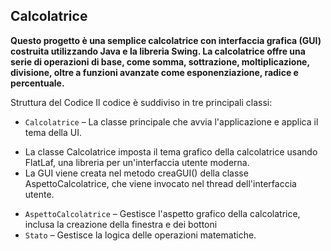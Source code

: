 Calcolatrice
-
**Questo progetto è una semplice calcolatrice con interfaccia grafica (GUI) costruita utilizzando Java e la libreria Swing. La calcolatrice offre una serie di operazioni di base, come somma, sottrazione, moltiplicazione, divisione, oltre a funzioni avanzate come esponenziazione, radice e percentuale.**

Struttura del Codice
Il codice è suddiviso in tre principali classi:

- `Calcolatrice` – La classe principale che avvia l'applicazione e applica il tema della UI.
 * La classe Calcolatrice imposta il tema grafico della calcolatrice usando FlatLaf, una libreria per un'interfaccia utente moderna.
 * La GUI viene creata nel metodo creaGUI() della classe AspettoCalcolatrice, che viene invocato nel thread dell'interfaccia utente.
- `AspettoCalcolatrice` – Gestisce l'aspetto grafico della calcolatrice, inclusa la creazione della finestra e dei bottoni
- `Stato` – Gestisce la logica delle operazioni matematiche.


